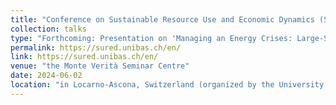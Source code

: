 ```yaml
---
title: "Conference on Sustainable Resource Use and Economic Dynamics (SURED) 2024"
collection: talks
type: "Forthcoming: Presentation on 'Managing an Energy Crises: Large-Scale Evidence of Residential Natural Gas Savings Through Financial Rewards'"
permalink: https://sured.unibas.ch/en/
link: https://sured.unibas.ch/en/
venue: "the Monte Verità Seminar Centre"
date: 2024-06-02
location: "in Locarno-Ascona, Switzerland (organized by the University of Basel)"
---
```

